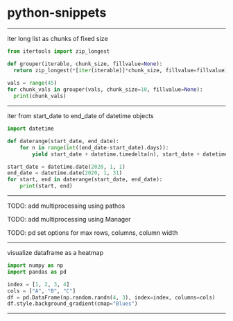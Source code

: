 # python-snippets

<hr>

iter long list as chunks of fixed size
```python
from itertools import zip_longest

def grouper(iterable, chunk_size, fillvalue=None):
  return zip_longest(*[iter(iterable)]*chunk_size, fillvalue=fillvalue)
  
vals = range(45)
for chunk_vals in grouper(vals, chunk_size=10, fillvalue=None):
  print(chunk_vals)
```

<hr>

iter from start_date to end_date of datetime objects
```python
import datetime

def daterange(start_date, end_date):
    for n in range(int((end_date-start_date).days)):
        yield start_date + datetime.timedelta(n), start_date + datetime.timedelta(n+1)

start_date = datetime.date(2020, 1, 1)
end_date = datetime.date(2020, 1, 31)
for start, end in daterange(start_date, end_date):
    print(start, end)
```

<hr>

TODO: add multiprocessing using pathos


TODO: add multiprocessing using Manager

TODO: pd set options for max rows, columns, column width

<hr>

visualize dataframe as a heatmap
```python
import numpy as np
import pandas as pd

index = [1, 2, 3, 4]
cols = ["A", "B", "C"]
df = pd.DataFrame(np.random.randn(4, 3), index=index, columns=cols)
df.style.background_gradient(cmap="Blues")
```

<hr>

